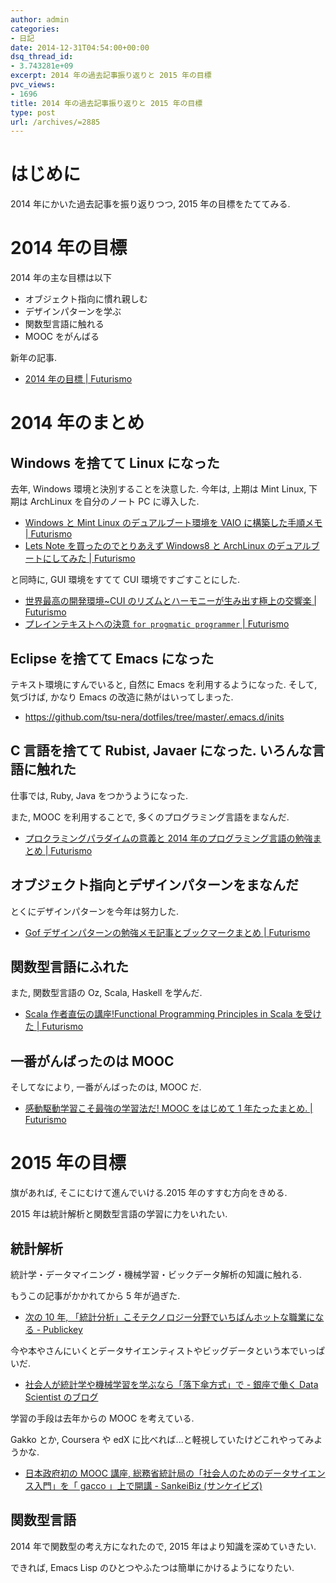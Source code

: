 ```yaml
---
author: admin
categories:
- 日記
date: 2014-12-31T04:54:00+00:00
dsq_thread_id:
- 3.743281e+09
excerpt: 2014 年の過去記事振り返りと 2015 年の目標
pvc_views:
- 1696
title: 2014 年の過去記事振り返りと 2015 年の目標
type: post
url: /archives/=2885
---
```


はじめに
========

2014 年にかいた過去記事を振り返りつつ, 2015 年の目標をたててみる.

2014 年の目標
=============

2014 年の主な目標は以下

-   オブジェクト指向に慣れ親しむ
-   デザインパターンを学ぶ
-   関数型言語に触れる
-   MOOC をがんばる

新年の記事.

-   [2014 年の目標 | Futurismo](http://futurismo.biz/archives/1142)

2014 年のまとめ
===============

Windows を捨てて Linux になった
-------------------------------

去年, Windows 環境と決別することを決意した. 今年は, 上期は Mint Linux,
下期は ArchLinux を自分のノート PC に導入した.

-   [Windows と Mint Linux のデュアルブート環境を VAIO
    に構築した手順メモ | Futurismo](http://futurismo.biz/archives/2064)
-   [Lets Note を買ったのでとりあえず Windows8 と ArchLinux
    のデュアルブートにしてみた |
    Futurismo](http://futurismo.biz/archives/2482)

と同時に, GUI 環境をすてて CUI 環境ですごすことにした.

-   [世界最高の開発環境\~CUI のリズムとハーモニーが生み出す極上の交響楽
    | Futurismo](http://futurismo.biz/archives/2171)
-   [プレインテキストへの決意 `for progmatic programmer` |
    Futurismo](http://futurismo.biz/archives/2209)

Eclipse を捨てて Emacs になった
-------------------------------

テキスト環境にすんでいると, 自然に Emacs を利用するようになった. そして,
気づけば, かなり Emacs の改造に熱がはいってしまった.

-   <https://github.com/tsu-nera/dotfiles/tree/master/.emacs.d/inits>

C 言語を捨てて Rubist, Javaer になった. いろんな言語に触れた
------------------------------------------------------------

仕事では, Ruby, Java をつかうようになった.

また, MOOC を利用することで, 多くのプログラミング言語をまなんだ.

-   [プロクラミングパラダイムの意義と 2014
    年のプログラミング言語の勉強まとめ |
    Futurismo](http://futurismo.biz/archives/2843)

オブジェクト指向とデザインパターンをまなんだ
--------------------------------------------

とくにデザインパターンを今年は努力した.

-   [Gof デザインパターンの勉強メモ記事とブックマークまとめ |
    Futurismo](http://futurismo.biz/archives/2872)

関数型言語にふれた
------------------

また, 関数型言語の Oz, Scala, Haskell を学んだ.

-   [Scala 作者直伝の講座!Functional Programming Principles in Scala
    を受けた | Futurismo](http://futurismo.biz/archives/2510)

一番がんばったのは MOOC
-----------------------

そしてなにより, 一番がんばったのは, MOOC だ.

-   [感動駆動学習こそ最強の学習法だ! MOOC をはじめて 1 年たったまとめ. |
    Futurismo](http://futurismo.biz/archives/2586)

2015 年の目標
=============

旗があれば, そこにむけて進んでいける.2015 年のすすむ方向をきめる.

2015 年は統計解析と関数型言語の学習に力をいれたい.

統計解析
--------

統計学・データマイニング・機械学習・ビックデータ解析の知識に触れる.

もうこの記事がかかれてから 5 年が過ぎた.

-   [次の 10 年,
    「統計分析」こそテクノロジー分野でいちばんホットな職業になる -
    Publickey](http://www.publickey1.jp/blog/10/10_3.html)

今や本やさんにいくとデータサイエンティストやビッグデータという本でいっぱいだ.

-   [社会人が統計学や機械学習を学ぶなら「落下傘方式」で - 銀座で働く
    Data Scientist
    のブログ](http://tjo.hatenablog.com/entry/2014/03/31/191907)

学習の手段は去年からの MOOC を考えている.

Gakko とか, Coursera や edX
に比べれば...と軽視していたけどこれやってみようかな.

-   [日本政府初の MOOC 講座,
    総務省統計局の「社会人のためのデータサイエンス入門」を「 gacco
    」上で開講 - SankeiBiz
    (サンケイビズ)](http://www.sankeibiz.jp/business/news/141219/prl1412191508090-n1.htm)

関数型言語
----------

2014 年で関数型の考え方になれたので, 2015 年はより知識を深めていきたい.

できれば, Emacs Lisp のひとつやふたつは簡単にかけるようになりたい.
